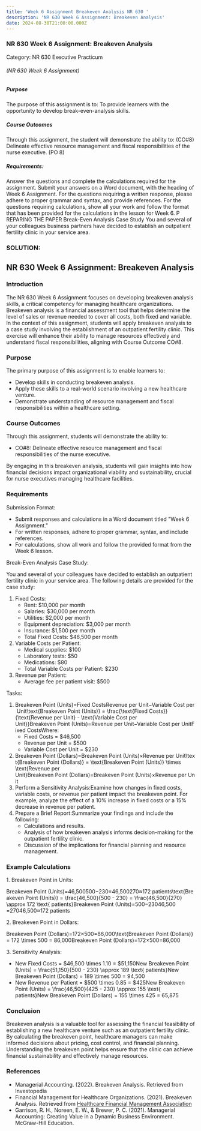 ```yaml
---
title: 'Week 6 Assignment Breakeven Analysis NR 630 '
description: 'NR 630 Week 6 Assignment: Breakeven Analysis'
date: 2024-08-30T21:00:00.000Z
---
```


### NR 630 Week 6 Assignment: Breakeven Analysis

Category: NR 630 Executive Practicum

###### (NR 630 Week 6 Assignment)

##### Purpose

The purpose of this assignment is to: To provide learners with the opportunity to develop break-even-analysis skills.

##### Course Outcomes

Through this assignment, the student will demonstrate the ability to: (CO#8) Delineate effective resource management and fiscal responsibilities of the nurse executive. (PO 8)

##### Requirements:

Answer the questions and complete the calculations required for the assignment. Submit your answers on a Word document, with the heading of Week 6 Assignment. For the questions requiring a written response, please adhere to proper grammar and syntax, and provide references. For the questions requiring calculations, show all your work and follow the format that has been provided for the calculations in the lesson for Week 6. P REPARING THE PAPER Break-Even Analysis Case Study You and several of your colleagues business partners have decided to establish an outpatient fertility clinic in your service area.

### SOLUTION:

## NR 630 Week 6 Assignment: Breakeven Analysis

### Introduction

The NR 630 Week 6 Assignment focuses on developing breakeven analysis skills, a critical competency for managing healthcare organizations. Breakeven analysis is a financial assessment tool that helps determine the level of sales or revenue needed to cover all costs, both fixed and variable. In the context of this assignment, students will apply breakeven analysis to a case study involving the establishment of an outpatient fertility clinic. This exercise will enhance their ability to manage resources effectively and understand fiscal responsibilities, aligning with Course Outcome CO#8.

### Purpose

The primary purpose of this assignment is to enable learners to:

* Develop skills in conducting breakeven analysis.
* Apply these skills to a real-world scenario involving a new healthcare venture.
* Demonstrate understanding of resource management and fiscal responsibilities within a healthcare setting.

### Course Outcomes

Through this assignment, students will demonstrate the ability to:

* CO#8: Delineate effective resource management and fiscal responsibilities of the nurse executive.

By engaging in this breakeven analysis, students will gain insights into how financial decisions impact organizational viability and sustainability, crucial for nurse executives managing healthcare facilities.

### Requirements

Submission Format:

* Submit responses and calculations in a Word document titled "Week 6 Assignment."
* For written responses, adhere to proper grammar, syntax, and include references.
* For calculations, show all work and follow the provided format from the Week 6 lesson.

Break-Even Analysis Case Study:

You and several of your colleagues have decided to establish an outpatient fertility clinic in your service area. The following details are provided for the case study:

1. Fixed Costs:
   * Rent: $10,000 per month
   * Salaries: $30,000 per month
   * Utilities: $2,000 per month
   * Equipment depreciation: $3,000 per month
   * Insurance: $1,500 per month
   * Total Fixed Costs: $46,500 per month
2. Variable Costs per Patient:
   * Medical supplies: $100
   * Laboratory tests: $50
   * Medications: $80
   * Total Variable Costs per Patient: $230
3. Revenue per Patient:
   * Average fee per patient visit: $500

Tasks:

1. Breakeven Point (Units)=Fixed CostsRevenue per Unit−Variable Cost per Unit\text{Breakeven Point (Units)} = \frac{\text{Fixed Costs}}{\text{Revenue per Unit} - \text{Variable Cost per Unit}}Breakeven Point (Units)=Revenue per Unit−Variable Cost per UnitFixed Costs​Where:
   * Fixed Costs = $46,500
   * Revenue per Unit = $500
   * Variable Cost per Unit = $230
2. Breakeven Point (Dollars)=Breakeven Point (Units)×Revenue per Unit\text{Breakeven Point (Dollars)} = \text{Breakeven Point (Units)} \times \text{Revenue per Unit}Breakeven Point (Dollars)=Breakeven Point (Units)×Revenue per Unit
3. Perform a Sensitivity Analysis:Examine how changes in fixed costs, variable costs, or revenue per patient impact the breakeven point. For example, analyze the effect of a 10% increase in fixed costs or a 15% decrease in revenue per patient.
4. Prepare a Brief Report:Summarize your findings and include the following:
   * Calculations and results.
   * Analysis of how breakeven analysis informs decision-making for the outpatient fertility clinic.
   * Discussion of the implications for financial planning and resource management.

### Example Calculations

1\. Breakeven Point in Units:

Breakeven Point (Units)=46,500500−230=46,500270≈172 patients\text{Breakeven Point (Units)} = \frac{46,500}{500 - 230} = \frac{46,500}{270} \approx 172 \text{ patients}Breakeven Point (Units)=500−23046,500​=27046,500​≈172 patients

2\. Breakeven Point in Dollars:

Breakeven Point (Dollars)=172×500=86,000\text{Breakeven Point (Dollars)} = 172 \times 500 = 86,000Breakeven Point (Dollars)=172×500=86,000

3\. Sensitivity Analysis:

* New Fixed Costs = $46,500 \times 1.10 = $51,150New Breakeven Point (Units) = \frac{51,150}{500 - 230} \approx 189 \text{ patients}New Breakeven Point (Dollars) = 189 \times 500 = 94,500
* New Revenue per Patient = $500 \times 0.85 = $425New Breakeven Point (Units) = \frac{46,500}{425 - 230} \approx 155 \text{ patients}New Breakeven Point (Dollars) = 155 \times 425 = 65,875

### Conclusion

Breakeven analysis is a valuable tool for assessing the financial feasibility of establishing a new healthcare venture such as an outpatient fertility clinic. By calculating the breakeven point, healthcare managers can make informed decisions about pricing, cost control, and financial planning. Understanding the breakeven point helps ensure that the clinic can achieve financial sustainability and effectively manage resources.

### References

* Managerial Accounting. (2022). Breakeven Analysis. Retrieved from Investopedia
* Financial Management for Healthcare Organizations. (2021). Breakeven Analysis. Retrieved from [Healthcare Financial Management Association](https://www.hfma.org/)
* Garrison, R. H., Noreen, E. W., & Brewer, P. C. (2021). Managerial Accounting: Creating Value in a Dynamic Business Environment. McGraw-Hill Education.
